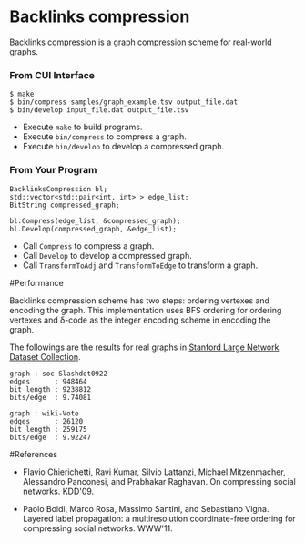 Backlinks compression
========================

Backlinks compression is a graph compression scheme for real-world graphs.

### From CUI Interface

    $ make
    $ bin/compress samples/graph_example.tsv output_file.dat
    $ bin/develop input_file.dat output_file.tsv

* Execute `make` to build programs.
* Execute `bin/compress` to compress a graph.
* Execute `bin/develop` to develop a compressed graph.

### From Your Program

    BacklinksCompression bl;
    std::vector<std::pair<int, int> > edge_list;
    BitString compressed_graph;
    
    bl.Compress(edge_list, &compressed_graph);
    bl.Develop(compressed_graph, &edge_list);

* Call `Compress` to compress a graph.
* Call `Develop` to develop a compressed graph.
* Call `TransformToAdj` and `TransformToEdge` to transform a graph.

#Performance

Backlinks compression scheme has two steps: ordering vertexes and encoding the graph.
This implementation uses BFS ordering for ordering vertexes and δ-code as the integer encoding scheme in encoding the graph.

The followings are the results for real graphs in [Stanford Large Network Dataset Collection](http://snap.stanford.edu/data/).

    graph : soc-Slashdot0922
    edges      : 948464
    bit length : 9238812
    bits/edge  : 9.74081
    
    graph : wiki-Vote
    edges      : 26120
    bit length : 259175
    bits/edge  : 9.92247

#References

* Flavio Chierichetti, Ravi Kumar, Silvio Lattanzi, Michael
Mitzenmacher, Alessandro Panconesi, and Prabhakar Raghavan. On
compressing social networks. KDD'09.

* Paolo Boldi, Marco Rosa, Massimo Santini, and Sebastiano Vigna.
Layered label propagation: a multiresolution coordinate-free ordering
for compressing social networks. WWW'11.

